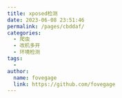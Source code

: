 ```yaml
---
title: xposed检测
date: 2023-06-08 23:51:46
permalink: /pages/cbddaf/
categories:
  - 爬虫
  - 改机多开
  - 环境检测
tags:
  - 
author: 
  name: fovegage
  link: https://github.com/fovegage
---
```

